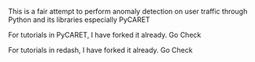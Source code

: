 This is a fair attempt to perform anomaly detection on user traffic through Python and its libraries especially PyCARET

For tutorials in PyCARET, I have forked it already. Go Check

For tutorials in redash, I have forked it already. Go Check

